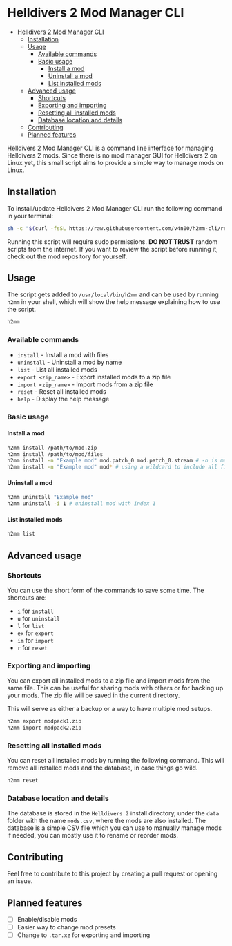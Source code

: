 # Helldivers 2 Mod Manager CLI

- [Helldivers 2 Mod Manager CLI](#helldivers-2-mod-manager-cli)
  - [Installation](#installation)
  - [Usage](#usage)
    - [Available commands](#available-commands)
    - [Basic usage](#basic-usage)
      - [Install a mod](#install-a-mod)
      - [Uninstall a mod](#uninstall-a-mod)
      - [List installed mods](#list-installed-mods)
  - [Advanced usage](#advanced-usage)
    - [Shortcuts](#shortcuts)
    - [Exporting and importing](#exporting-and-importing)
    - [Resetting all installed mods](#resetting-all-installed-mods)
    - [Database location and details](#database-location-and-details)
  - [Contributing](#contributing)
  - [Planned features](#planned-features)

Helldivers 2 Mod Manager CLI is a command line interface for managing Helldivers 2 mods. Since there is no mod manager GUI for Helldivers 2 on Linux yet, this small script aims to provide a simple way to manage mods on Linux.

## Installation

To install/update Helldivers 2 Mod Manager CLI run the following command in your terminal:

```bash
sh -c "$(curl -fsSL https://raw.githubusercontent.com/v4n00/h2mm-cli/refs/heads/master/install.sh)"
```

Running this script will require sudo permissions. **DO NOT TRUST** random scripts from the internet. If you want to review the script before running it, check out the mod repository for yourself.

## Usage

The script gets added to `/usr/local/bin/h2mm` and can be used by running `h2mm` in your shell, which will show the help message explaining how to use the script.

```bash
h2mm
```

### Available commands

- `install` - Install a mod with files
- `uninstall` - Uninstall a mod by name
- `list` - List all installed mods
- `export <zip_name>` - Export installed mods to a zip file
- `import <zip_name>` - Import mods from a zip file
- `reset` - Reset all installed mods
- `help` - Display the help message

### Basic usage

#### Install a mod

```bash
h2mm install /path/to/mod.zip
h2mm install /path/to/mod/files
h2mm install -n "Example mod" mod.patch_0 mod.patch_0.stream # -n is mandatory when using files
h2mm install -n "Example mod" mod* # using a wildcard to include all files
```

#### Uninstall a mod

```bash
h2mm uninstall "Example mod"
h2mm uninstall -i 1 # uninstall mod with index 1
```

#### List installed mods

```bash
h2mm list
```

## Advanced usage

### Shortcuts

You can use the short form of the commands to save some time. The shortcuts are:

- `i` for `install`
- `u` for `uninstall`
- `l` for `list`
- `ex` for `export`
- `im` for `import`
- `r` for `reset`

### Exporting and importing

You can export all installed mods to a zip file and import mods from the same file. This can be useful for sharing mods with others or for backing up your mods. The zip file will be saved in the current directory.

This will serve as either a backup or a way to have multiple mod setups.

```bash
h2mm export modpack1.zip
h2mm import modpack2.zip
```

### Resetting all installed mods

You can reset all installed mods by running the following command. This will remove all installed mods and the database, in case things go wild.

```bash
h2mm reset
```

### Database location and details

The database is stored in the `Helldivers 2` install directory, under the `data` folder with the name `mods.csv`, where the mods are also installed. The database is a simple CSV file which you can use to manually manage mods if needed, you can mostly use it to rename or reorder mods.

## Contributing

Feel free to contribute to this project by creating a pull request or opening an issue.

## Planned features

- [ ] Enable/disable mods
- [ ] Easier way to change mod presets
- [ ] Change to `.tar.xz` for exporting and importing
